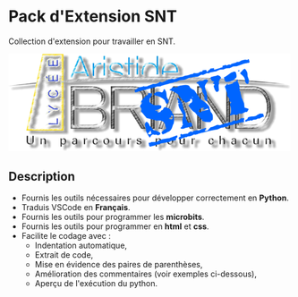 # Pack d'Extension SNT
Collection  d'extension pour travailler en SNT.

![Logo](image/Abriand-SNT.png)

## Description
* Fournis les outils nécessaires pour développer correctement en **Python**. 
* Traduis VSCode en **Français**.
* Fournis les outils pour programmer les **microbits**.
* Fournis les outils pour programmer en **html** et **css**.
* Facilite le codage avec :
    * Indentation automatique, 
    * Extrait de code, 
    * Mise en évidence des paires de parenthèses, 
    * Amélioration des commentaires (voir exemples ci-dessous),
    * Aperçu de l'exécution du python.
